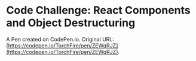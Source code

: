 # Code Challenge: React Components and Object Destructuring

A Pen created on CodePen.io. Original URL: [https://codepen.io/TorchFire/pen/ZEWqRJZ](https://codepen.io/TorchFire/pen/ZEWqRJZ).


